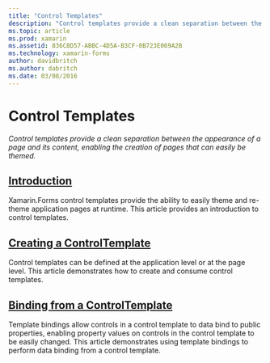 ```yaml
---
title: "Control Templates"
description: "Control templates provide a clean separation between the appearance of a page and its content, enabling the creation of pages that can easily be themed."
ms.topic: article
ms.prod: xamarin
ms.assetid: 836C8D57-ABBC-4D5A-B3CF-0B723E069A2B
ms.technology: xamarin-forms
author: davidbritch
ms.author: dabritch
ms.date: 03/08/2016
---
```


# Control Templates

_Control templates provide a clean separation between the appearance of a page and its content, enabling the creation of pages that can easily be themed._

## [Introduction](introduction.md)

Xamarin.Forms control templates provide the ability to easily theme and re-theme application pages at runtime. This article provides an introduction to control templates.

## [Creating a ControlTemplate](creating.md)

Control templates can be defined at the application level or at the page level. This article demonstrates how to create and consume control templates.

## [Binding from a ControlTemplate](template-binding.md)

Template bindings allow controls in a control template to data bind to public properties, enabling property values on controls in the control template to be easily changed. This article demonstrates using template bindings to perform data binding from a control template.

